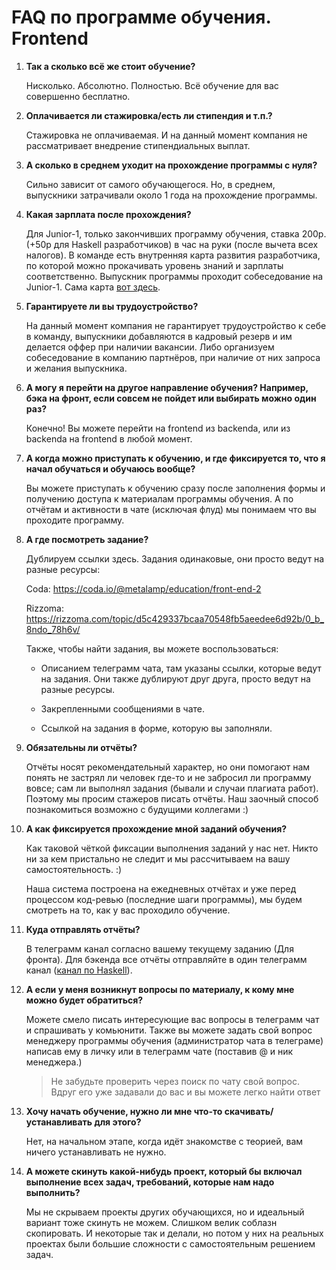 # FAQ по программе обучения. Frontend

1. **Так а сколько всё же стоит обучение?**

    Нисколько. Абсолютно. Полностью. Всё обучение для вас совершенно бесплатно.

2. **Оплачивается ли стажировка/есть ли стипендия и т.п.?**

    Стажировка не оплачиваемая. И на данный момент компания не рассматривает внедрение стипендиальных выплат.

3. **А сколько в среднем уходит на прохождение программы с нуля?**

    Сильно зависит от самого обучающегося. Но, в среднем, выпускники затрачивали около 1 года на прохождение программы.

4. **Какая зарплата после прохождения?**

    Для Junior-1, только закончивших программу обучения, ставка 200р. (+50р для Haskell разработчиков) в час на руки (после вычета всех налогов). В команде есть внутренняя карта развития разработчика, по которой можно прокачивать уровень знаний и зарплаты соответственно. Выпускник программы проходит собеседование на Junior-1. Сама карта [вот здесь](https://github.com/fullstack-development/developers-roadmap).

5. **Гарантируете ли вы трудоустройство?**

    На данный момент компания не гарантирует трудоустройство к себе в команду, выпускники добавляются в кадровый резерв и им делается оффер при наличии вакансии. Либо организуем собеседование в компанию партнёров, при наличие от них запроса и желания выпускника. 

6. **А могу я перейти на другое направление обучения? Например, бэка на фронт, если совсем не пойдет или выбирать можно один раз?**

    Конечно! Вы можете перейти на frontend из backenda, или из backenda на frontend в любой момент.

7. **А когда можно приступать к обучению, и где фиксируется то, что я начал обучаться и обучаюсь вообще?**

    Вы можете приступать к обучению сразу после заполнения формы и получению доступа к материалам программы обучения. А по отчётам и активности в чате (исключая флуд) мы понимаем что вы проходите программу.

8. **А где посмотреть задание?**

    Дублируем ссылки здесь. Задания одинаковые, они просто ведут на разные ресурсы:

    Coda: https://coda.io/@metalamp/education/front-end-2

    Rizzoma: https://rizzoma.com/topic/d5c429337bcaa70548fb5aeedee6d92b/0_b_8ndo_78h6v/

    Также, чтобы найти задания, вы можете воспользоваться:

      * Описанием телеграмм чата, там указаны ссылки, которые ведут на задания. Они также дублируют друг друга, просто ведут на разные ресурсы.

      * Закрепленными сообщениями в чате.

      * Ссылкой на задания в форме, которую вы заполняли.

9. **Обязательны ли отчёты?**

    Отчёты носят рекомендательный характер, но они помогают нам понять не застрял ли человек где-то и не забросил ли программу вовсе; сам ли выполнял задания (бывали и случаи плагиата работ). Поэтому мы просим стажеров писать отчёты. Наш заочный способ познакомиться возможно с будущими коллегами :)

10. **А как фиксируется прохождение мной заданий обучения?**

    Как таковой чёткой фиксации выполнения заданий у нас нет. Никто ни за кем пристально не следит и мы рассчитываем на вашу самостоятельность. :)

    Наша система построена на ежедневных отчётах и уже перед процессом код-ревью (последние шаги программы), мы будем смотреть на то, как у вас проходило обучение.

11. **Куда отправлять отчёты?**

    В телеграмм канал согласно вашему текущему заданию (Для фронта). Для бэкенда все отчёты отправляйте в один телеграмм канал ([канал по Haskell](https://t.me/learn_haskell_with_fsd)).

12. **А если у меня возникнут вопросы по материалу, к кому мне можно будет обратиться?**

    Можете смело писать интересующие вас вопросы в телеграмм чат и спрашивать у комьюнити. Также вы можете задать свой вопрос менеджеру программы обучения (администратор чата в телеграме) написав ему в личку или в телеграмм чате (поставив @ и ник менеджера.) 

    >Не забудьте проверить через поиск по чату свой вопрос. Вдруг его уже задавали до вас и вы можете легко найти ответ

13. **Хочу начать обучение, нужно ли мне что-то скачивать/устанавливать для этого?**

    Нет, на начальном этапе, когда идёт знакомстве с теорией, вам ничего устанавливать не нужно.

14. **А можете скинуть какой-нибудь проект, который бы включал выполнение всех задач, требований, которые нам надо выполнить?**

    Мы не скрываем проекты других обучающихся, но и идеальный вариант тоже скинуть не можем. Слишком велик соблазн скопировать. И некоторые так и делали, но потом у них на реальных проектах были большие сложности с самостоятельным решением задач.
